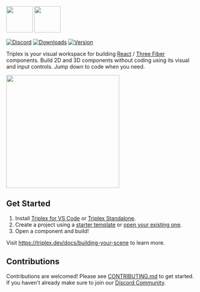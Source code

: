<img aria-label="Triplex" src="https://github.com/trytriplex/triplex/blob/main/logo-dark.svg#gh-light-mode-only" height="70" />

<img aria-label="Triplex" src="https://github.com/trytriplex/triplex/blob/main/logo-light.svg#gh-dark-mode-only" height="70" />

[![Discord](https://img.shields.io/badge/dynamic/json?url=https%3A%2F%2Fdiscord.com%2Fapi%2Finvites%2FnBzRBUEs4b%3Fwith_counts%3Dtrue&query=%24.approximate_member_count&style=flat&colorA=000000&colorB=000000&label=discord&logo=&logoColor=000000)](https://discord.gg/nBzRBUEs4b) [![Downloads](https://img.shields.io/github/downloads/trytriplex/triplex/total?style=flat&colorA=000000&colorB=000000&label=downloads&logo=&logoColor=000000)](https://triplex.dev/download) [![Version](https://img.shields.io/github/v/release/trytriplex/triplex?style=flat&colorA=000000&colorB=000000&label=latest&logo=&logoColor=000000)](https://github.com/trytriplex/triplex/releases)

Triplex is your visual workspace for building [React](https://react.dev/) / [Three Fiber](https://r3f.docs.pmnd.rs/) components. Build 2D and 3D components without coding using its visual and input controls. Jump down to code when you need.

[<img alt="" height="300" src="https://github.com/trytriplex/triplex/blob/main/hero-preview.gif" />](https://www.youtube.com/watch?v=XEvvJ5Siff8)

## Get Started

1. Install [Triplex for VS Code](https://marketplace.visualstudio.com/items?itemName=trytriplex.triplex-vsce) or [Triplex Standalone](https://triplex.dev/download).
1. Create a project using a [starter template](https://triplex.dev/docs/get-started/starting-a-project/create-from-template) or [open your existing one](https://triplex.dev/docs/get-started/starting-a-project/pre-existing-project).
1. Open a component and build!

Visit https://triplex.dev/docs/building-your-scene to learn more.

## Contributions

Contributions are welcomed! Please see [CONTRIBUTING.md](./CONTRIBUTING.md) to get started. If you haven't already make sure to join our [Discord Community](https://discord.gg/nBzRBUEs4b).
